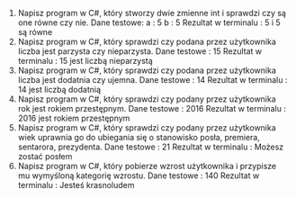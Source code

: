 1. Napisz program w C#, który stworzy dwie zmienne int i sprawdzi czy są
one równe czy nie.
Dane testowe:
a : 5
b : 5
Rezultat w terminalu :
5 i 5 są równe
2. Napisz program w C#, który sprawdzi czy podana przez użytkownika liczba
jest parzysta czy nieparzysta.
Dane testowe : 15
Rezultat w terminalu :
15 jest liczbą nieparzystą
3. Napisz program w C#, który sprawdzi czy podana przez użytkownika liczba
jest dodatnia czy ujemna.
Dane testowe : 14
Rezultat w terminalu :
14 jest liczbą dodatnią
4. Napisz program w C#, który sprawdzi czy podany przez użytkownika rok
jest rokiem przestępnym.
Dane testowe : 2016
Rezultat w terminalu :
2016 jest rokiem przestępnym
5. Napisz program w C#, który sprawdzi czy podany przez użytkownika wiek
uprawnia go do ubiegania się o stanowisko posła, premiera, sentarora,
prezydenta.
Dane testowe : 21
Rezultat w terminalu :
Możesz zostać posłem
6. Napisz program w C#, który pobierze wzrost użytkownika i przypisze mu
wymyśloną kategorię wzrostu.
Dane testowe : 140
Rezultat w terminalu :
Jesteś krasnoludem
